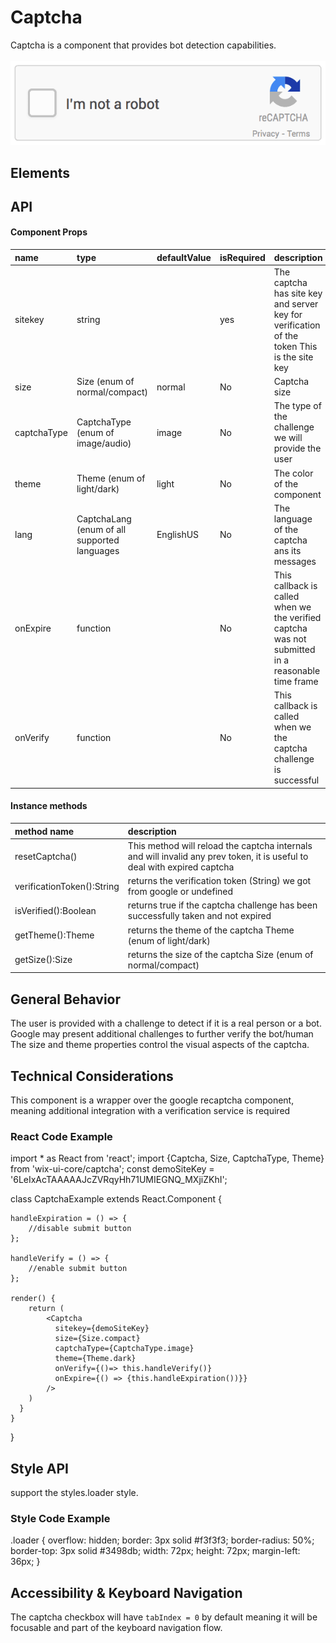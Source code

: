 # Captcha

Captcha is a component that provides bot detection capabilities.
<br><br>
![image](./readme-assets/newCaptchaAnchor.gif)
## Elements


## API

#### Component Props

| name        | type                             | defaultValue | isRequired | description                                                                                      |
|:------------|:---------------------------------|:-------------|:-----------|:-------------------------------------------------------------------------------------------------|
| sitekey     | string                           |              | yes        | The captcha has site key and server key for verification of the token This is the site key       |
| size        | Size (enum of normal/compact)    | normal       | No         | Captcha size                                                                                     |
| captchaType | CaptchaType (enum of image/audio)| image        | No         | The type of the challenge we will provide the user                                               |
| theme       | Theme (enum of light/dark)       | light        | No         | The color of the component                                                                       |
| lang        | CaptchaLang (enum of all supported languages | EnglishUS       | No         | The language of the captcha ans its messages |
| onExpire    | function                         |              | No         | This callback is called when we the verified captcha was not submitted in a reasonable time frame|
| onVerify    | function                         |              | No         | This callback is called when we the captcha challenge is successful                              |

#### Instance methods

| method name                 |  description                                                                                                            |
|:----------------------------|:------------------------------------------------------------------------------------------------------------------------|
| resetCaptcha()              |This method will reload the captcha internals and will invalid any prev token,  it is useful to deal with expired captcha| 
| verificationToken():String  | returns the verification token (String) we got from google or undefined                                                 |
| isVerified():Boolean        | returns true if the captcha challenge has been successfully taken and not expired                                       |
| getTheme():Theme            | returns the theme of the captcha  Theme (enum of light/dark)                                                            |
| getSize():Size              | returns the size of the captcha  Size (enum of normal/compact)                                                          |


## General Behavior
The user is provided with a challenge to detect if it is a real person or a bot.
Google may present additional challenges to further verify the bot/human
The size and theme properties control the visual aspects of the captcha. 

## Technical Considerations
This component is a wrapper over the google recaptcha component, meaning additional integration with a verification service is required

### React Code Example
import * as React from 'react';
import {Captcha, Size, CaptchaType, Theme} from 'wix-ui-core/captcha';
const demoSiteKey = '6LeIxAcTAAAAAJcZVRqyHh71UMIEGNQ_MXjiZKhI';

class CaptchaExample extends React.Component {

    handleExpiration = () => {
        //disable submit button
    };
    
    handleVerify = () => {
        //enable submit button
    };

    render() {
        return (
            <Captcha
              sitekey={demoSiteKey}
              size={Size.compact}
              captchaType={CaptchaType.image}
              theme={Theme.dark}
              onVerify={()=> this.handleVerify()}
              onExpire={() => {this.handleExpiration())}}
            />
        )
      }
    }
}

## Style API
support the styles.loader style.

### Style Code Example

.loader {
    overflow: hidden;
    border: 3px solid #f3f3f3;
    border-radius: 50%;
    border-top: 3px solid #3498db;
    width: 72px;
    height: 72px;
    margin-left: 36px;
}

## Accessibility & Keyboard Navigation

The captcha checkbox will have `tabIndex = 0` by default meaning it will be focusable and part of the keyboard navigation flow.
